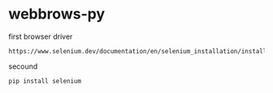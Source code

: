 # webbrows-py

first browser driver
```
https://www.selenium.dev/documentation/en/selenium_installation/installing_webdriver_binaries/
```

secound 
```
pip install selenium
```
